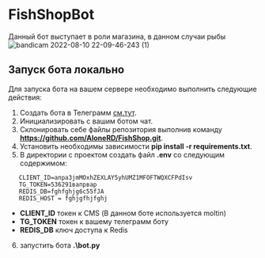 # FishShopBot

Данный бот выступает в роли магазина, в данном случаи рыбы\
![bandicam 2022-08-10 22-09-46-243 (1)](https://user-images.githubusercontent.com/39197265/184000119-db8ef3c7-f5a0-4b10-95b0-f10d5d44d597.gif)
## Запуск бота локально
Для запуска бота на вашем сервере необходимо выполнить следующие действия:

1. Cоздать бота в Телеграмм  [см.тут](https://core.telegram.org/bots).
2. Инициализировать с вашим ботом чат.
3. Склонировать себе файлы репозитория выполнив команду **https://github.com/AloneRD/FishShop.git**.
4. Установить необходимы зависимости **pip install -r requirements.txt**.
5. В директории с проектом создать файл **.env** со следующим содержимом:
 ```
    CLIENT_ID=апра3jmMOxhZEXLAY5yhUMZ1MFOFTWQXCFPdIsv
    TG_TOKEN=536291вапрвар
    REDIS_DB=fghfghjg6c55fJA
    REDIS_HOST = fghjgfhjfghj
 ```
   - **CLIENT_ID** токен к CMS (В данном боте используется moltin)
   - **TG_TOKEN** токен к вашему телеграмм боту
   - **REDIS_DB** ключ доступа к Redis
6. запустить бота **.\bot.py**
